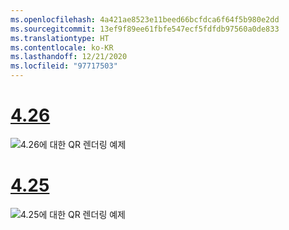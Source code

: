 ```yaml
---
ms.openlocfilehash: 4a421ae8523e11beed66bcfdca6f64f5b980e2dd
ms.sourcegitcommit: 13ef9f89ee61fbfe547ecf5fdfdb97560a0de833
ms.translationtype: HT
ms.contentlocale: ko-KR
ms.lasthandoff: 12/21/2020
ms.locfileid: "97717503"
---
```

# <a name="426"></a>[4.26](#tab/426)

![4\.26에 대한 QR 렌더링 예제](../images/qr-codes-img-02.png)

# <a name="425"></a>[4.25](#tab/425)

![4\.25에 대한 QR 렌더링 예제](../images/unreal-qr-render.PNG)

